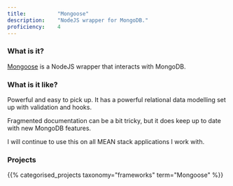 ```yaml
---
title: 			"Mongoose"
description: 	"NodeJS wrapper for MongoDB."
proficiency:	4
---
```


### What is it?
[Mongoose](http://mongoosejs.com/) is a NodeJS wrapper that interacts with MongoDB.

### What is it like?
Powerful and easy to pick up. It has a powerful relational data modelling set up with validation and hooks.

Fragmented documentation can be a bit tricky, but it does keep up to date with new MongoDB features.

I will continue to use this on all MEAN stack applications I work with.

### Projects
{{% categorised_projects taxonomy="frameworks" term="Mongoose" %}}